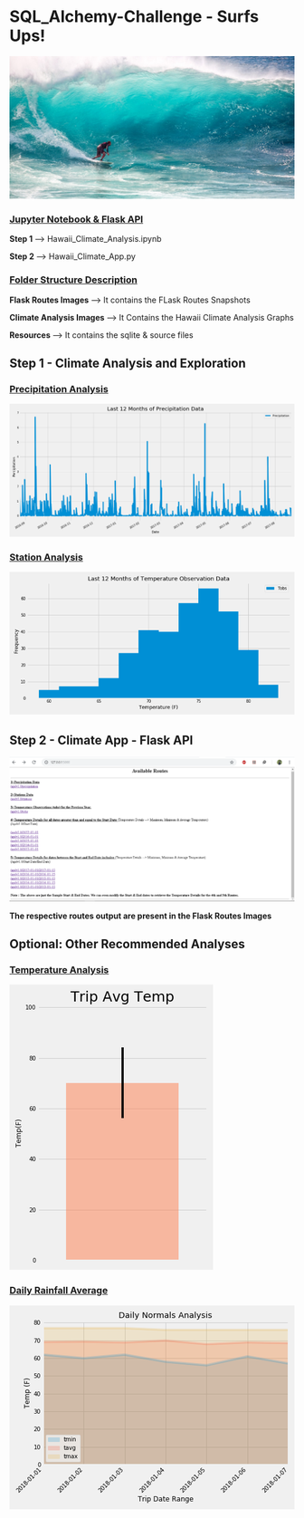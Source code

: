 # SQL_Alchemy-Challenge - Surfs Ups!


![surfs-up.jpeg](surfs-up.jpeg)

### <ins> Jupyter Notebook & Flask API </ins>

<b> Step 1 </b> --> Hawaii_Climate_Analysis.ipynb

<b> Step 2  </b> --> Hawaii_Climate_App.py

### <ins> Folder Structure Description </ins>

<b> Flask Routes Images </b> --> It contains the FLask Routes Snapshots

<b> Climate Analysis Images </b> --> It Contains the Hawaii Climate Analysis Graphs

<b> Resources </b> --> It contains the sqlite & source files 


## Step 1 - Climate Analysis and Exploration

### <ins> Precipitation Analysis </ins>

  ![Precipitation_Analysis](Climate%20Analysis%20Images/Precipitation_Analysis.png)
  
### <ins> Station Analysis </ins>

   ![Station_tobs_Analysis](Climate%20Analysis%20Images/Station_tobs_Analysis.png)

## Step 2 - Climate App - Flask API

   ![Home Page](Flask%20Routes%20Images/Home_Page_Available_Routes.PNG)
   
   <b> The respective routes output are present in the Flask Routes Images</b>
   
## Optional: Other Recommended Analyses

### <ins> Temperature Analysis </ins>

  ![Temperature_Analysis](Climate%20Analysis%20Images/Temperature_Analysis.png)

### <ins> Daily Rainfall Average </ins>

  ![Daily Rainfall Average](Climate%20Analysis%20Images/Daily_Normals_Analysis.png)
